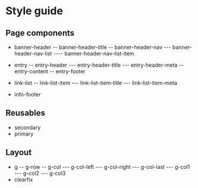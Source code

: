 # Style guide

## Page components

- banner-header
	-- banner-header-title
	-- banner-header-nav
		--- banner-header-nav-list
			---- banner-header-nav-list-item
- entry
	-- entry-header
		--- entry-header-title
		--- entry-header-meta
	-- entry-content
	-- entry-footer
	
- link-list
	-- link-list-item
		--- link-list-item-title
		--- link-list-item-meta

- info-footer

## Reusables

- secondary
- primary

## Layout

- g
	-- g-row
	-- g-col
		--- g-col-left
		--- g-col-right
		--- g-col-last
		--- g-col1
		--- g-col2
		--- g-col3
- clearfix
		

		